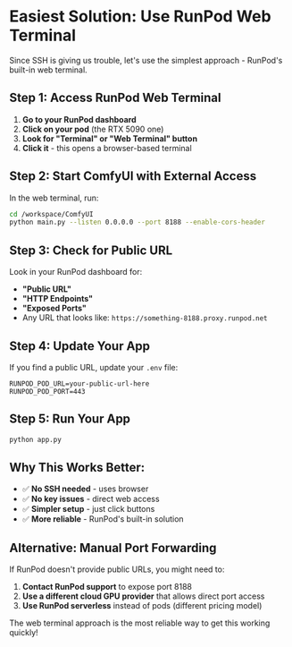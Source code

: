 # Easiest Solution: Use RunPod Web Terminal

Since SSH is giving us trouble, let's use the simplest approach - RunPod's built-in web terminal.

## Step 1: Access RunPod Web Terminal
1. **Go to your RunPod dashboard**
2. **Click on your pod** (the RTX 5090 one)
3. **Look for "Terminal" or "Web Terminal" button**
4. **Click it** - this opens a browser-based terminal

## Step 2: Start ComfyUI with External Access
In the web terminal, run:
```bash
cd /workspace/ComfyUI
python main.py --listen 0.0.0.0 --port 8188 --enable-cors-header
```

## Step 3: Check for Public URL
Look in your RunPod dashboard for:
- **"Public URL"** 
- **"HTTP Endpoints"**
- **"Exposed Ports"**
- Any URL that looks like: `https://something-8188.proxy.runpod.net`

## Step 4: Update Your App
If you find a public URL, update your `.env` file:
```env
RUNPOD_POD_URL=your-public-url-here
RUNPOD_POD_PORT=443
```

## Step 5: Run Your App
```bash
python app.py
```

## Why This Works Better:
- ✅ **No SSH needed** - uses browser
- ✅ **No key issues** - direct web access
- ✅ **Simpler setup** - just click buttons
- ✅ **More reliable** - RunPod's built-in solution

## Alternative: Manual Port Forwarding
If RunPod doesn't provide public URLs, you might need to:
1. **Contact RunPod support** to expose port 8188
2. **Use a different cloud GPU provider** that allows direct port access
3. **Use RunPod serverless** instead of pods (different pricing model)

The web terminal approach is the most reliable way to get this working quickly!